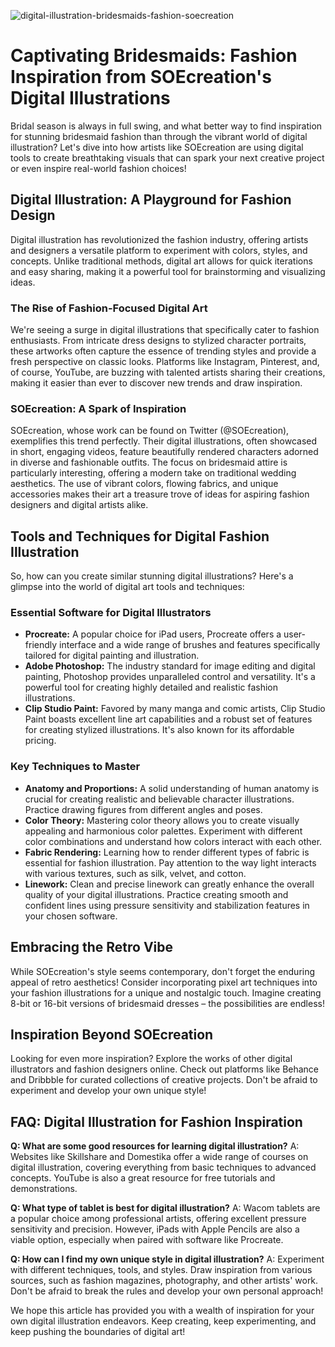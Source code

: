 ![digital-illustration-bridesmaids-fashion-soecreation](https://images.pexels.com/photos/6500495/pexels-photo-6500495.jpeg?auto=compress&cs=tinysrgb&fit=crop&h=627&w=1200)

# Captivating Bridesmaids: Fashion Inspiration from SOEcreation's Digital Illustrations

Bridal season is always in full swing, and what better way to find inspiration for stunning bridesmaid fashion than through the vibrant world of digital illustration? Let's dive into how artists like SOEcreation are using digital tools to create breathtaking visuals that can spark your next creative project or even inspire real-world fashion choices!

## Digital Illustration: A Playground for Fashion Design

Digital illustration has revolutionized the fashion industry, offering artists and designers a versatile platform to experiment with colors, styles, and concepts. Unlike traditional methods, digital art allows for quick iterations and easy sharing, making it a powerful tool for brainstorming and visualizing ideas.

### The Rise of Fashion-Focused Digital Art

We're seeing a surge in digital illustrations that specifically cater to fashion enthusiasts. From intricate dress designs to stylized character portraits, these artworks often capture the essence of trending styles and provide a fresh perspective on classic looks. Platforms like Instagram, Pinterest, and, of course, YouTube, are buzzing with talented artists sharing their creations, making it easier than ever to discover new trends and draw inspiration.

### SOEcreation: A Spark of Inspiration

SOEcreation, whose work can be found on Twitter (@SOEcreation), exemplifies this trend perfectly. Their digital illustrations, often showcased in short, engaging videos, feature beautifully rendered characters adorned in diverse and fashionable outfits. The focus on bridesmaid attire is particularly interesting, offering a modern take on traditional wedding aesthetics. The use of vibrant colors, flowing fabrics, and unique accessories makes their art a treasure trove of ideas for aspiring fashion designers and digital artists alike.

## Tools and Techniques for Digital Fashion Illustration

So, how can you create similar stunning digital illustrations? Here's a glimpse into the world of digital art tools and techniques:

### Essential Software for Digital Illustrators

*   **Procreate:** A popular choice for iPad users, Procreate offers a user-friendly interface and a wide range of brushes and features specifically tailored for digital painting and illustration.
*   **Adobe Photoshop:** The industry standard for image editing and digital painting, Photoshop provides unparalleled control and versatility. It's a powerful tool for creating highly detailed and realistic fashion illustrations.
*   **Clip Studio Paint:** Favored by many manga and comic artists, Clip Studio Paint boasts excellent line art capabilities and a robust set of features for creating stylized illustrations. It's also known for its affordable pricing.

### Key Techniques to Master

*   **Anatomy and Proportions:** A solid understanding of human anatomy is crucial for creating realistic and believable character illustrations. Practice drawing figures from different angles and poses.
*   **Color Theory:** Mastering color theory allows you to create visually appealing and harmonious color palettes. Experiment with different color combinations and understand how colors interact with each other.
*   **Fabric Rendering:** Learning how to render different types of fabric is essential for fashion illustration. Pay attention to the way light interacts with various textures, such as silk, velvet, and cotton.
*   **Linework:** Clean and precise linework can greatly enhance the overall quality of your digital illustrations. Practice creating smooth and confident lines using pressure sensitivity and stabilization features in your chosen software.

## Embracing the Retro Vibe

While SOEcreation's style seems contemporary, don't forget the enduring appeal of retro aesthetics! Consider incorporating pixel art techniques into your fashion illustrations for a unique and nostalgic touch. Imagine creating 8-bit or 16-bit versions of bridesmaid dresses – the possibilities are endless!

## Inspiration Beyond SOEcreation

Looking for even more inspiration? Explore the works of other digital illustrators and fashion designers online. Check out platforms like Behance and Dribbble for curated collections of creative projects. Don't be afraid to experiment and develop your own unique style!

## FAQ: Digital Illustration for Fashion Inspiration

**Q: What are some good resources for learning digital illustration?**
A: Websites like Skillshare and Domestika offer a wide range of courses on digital illustration, covering everything from basic techniques to advanced concepts. YouTube is also a great resource for free tutorials and demonstrations.

**Q: What type of tablet is best for digital illustration?**
A: Wacom tablets are a popular choice among professional artists, offering excellent pressure sensitivity and precision. However, iPads with Apple Pencils are also a viable option, especially when paired with software like Procreate.

**Q: How can I find my own unique style in digital illustration?**
A: Experiment with different techniques, tools, and styles. Draw inspiration from various sources, such as fashion magazines, photography, and other artists' work. Don't be afraid to break the rules and develop your own personal approach!

We hope this article has provided you with a wealth of inspiration for your own digital illustration endeavors. Keep creating, keep experimenting, and keep pushing the boundaries of digital art!
